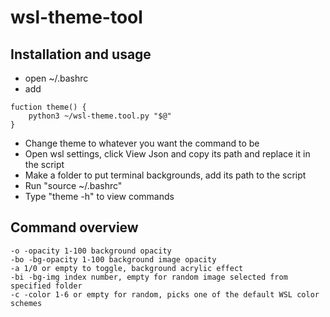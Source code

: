 # wsl-theme-tool
 
## Installation and usage
- open ~/.bashrc
- add

```
fuction theme() {
    python3 ~/wsl-theme.tool.py "$@"
}
```

- Change theme to whatever you want the command to be
- Open wsl settings, click View Json and copy its path and replace it in the script
- Make a folder to put terminal backgrounds, add its path to the script
- Run "source ~/.bashrc"
- Type "theme -h" to view commands

## Command overview
```
-o -opacity 1-100 background opacity
-bo -bg-opacity 1-100 background image opacity
-a 1/0 or empty to toggle, background acrylic effect
-bi -bg-img index number, empty for random image selected from specified folder
-c -color 1-6 or empty for random, picks one of the default WSL color schemes
```
